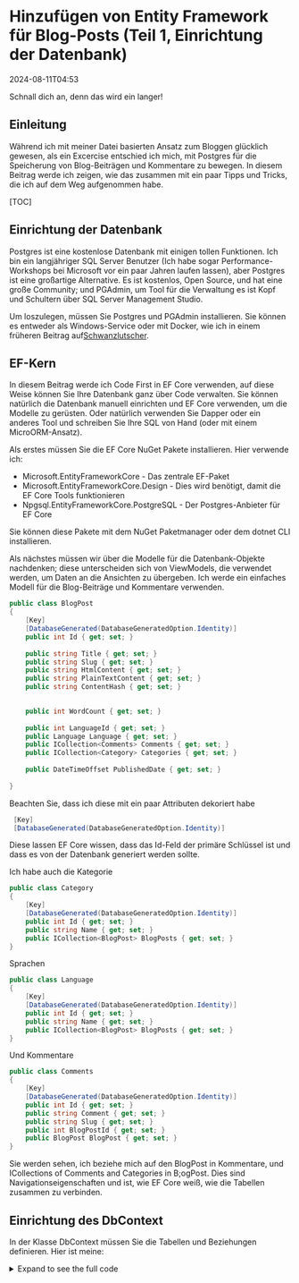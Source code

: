 # Hinzufügen von Entity Framework für Blog-Posts (Teil 1, Einrichtung der Datenbank)

<!--category-- ASP.NET, Entity Framework -->
<datetime class="hidden">2024-08-11T04:53</datetime>

Schnall dich an, denn das wird ein langer!

## Einleitung

Während ich mit meiner Datei basierten Ansatz zum Bloggen glücklich gewesen, als ein Excercise entschied ich mich, mit Postgres für die Speicherung von Blog-Beiträgen und Kommentare zu bewegen. In diesem Beitrag werde ich zeigen, wie das zusammen mit ein paar Tipps und Tricks, die ich auf dem Weg aufgenommen habe.

[TOC]

## Einrichtung der Datenbank

Postgres ist eine kostenlose Datenbank mit einigen tollen Funktionen. Ich bin ein langjähriger SQL Server Benutzer (Ich habe sogar Performance-Workshops bei Microsoft vor ein paar Jahren laufen lassen), aber Postgres ist eine großartige Alternative. Es ist kostenlos, Open Source, und hat eine große Community; und PGAdmin, um Tool für die Verwaltung es ist Kopf und Schultern über SQL Server Management Studio.

Um loszulegen, müssen Sie Postgres und PGAdmin installieren. Sie können es entweder als Windows-Service oder mit Docker, wie ich in einem früheren Beitrag auf[Schwanzlutscher](/blog/dockercomposedevdeps).

## EF-Kern

In diesem Beitrag werde ich Code First in EF Core verwenden, auf diese Weise können Sie Ihre Datenbank ganz über Code verwalten. Sie können natürlich die Datenbank manuell einrichten und EF Core verwenden, um die Modelle zu gerüsten. Oder natürlich verwenden Sie Dapper oder ein anderes Tool und schreiben Sie Ihre SQL von Hand (oder mit einem MicroORM-Ansatz).

Als erstes müssen Sie die EF Core NuGet Pakete installieren. Hier verwende ich:

- Microsoft.EntityFrameworkCore - Das zentrale EF-Paket
- Microsoft.EntityFrameworkCore.Design - Dies wird benötigt, damit die EF Core Tools funktionieren
- Npgsql.EntityFrameworkCore.PostgreSQL - Der Postgres-Anbieter für EF Core

Sie können diese Pakete mit dem NuGet Paketmanager oder dem dotnet CLI installieren.

Als nächstes müssen wir über die Modelle für die Datenbank-Objekte nachdenken; diese unterscheiden sich von ViewModels, die verwendet werden, um Daten an die Ansichten zu übergeben. Ich werde ein einfaches Modell für die Blog-Beiträge und Kommentare verwenden.

```csharp
public class BlogPost
{
    [Key]
    [DatabaseGenerated(DatabaseGeneratedOption.Identity)]
    public int Id { get; set; }
    
    public string Title { get; set; }
    public string Slug { get; set; }
    public string HtmlContent { get; set; }
    public string PlainTextContent { get; set; }
    public string ContentHash { get; set; }

    
    public int WordCount { get; set; }
    
    public int LanguageId { get; set; }
    public Language Language { get; set; }
    public ICollection<Comments> Comments { get; set; }
    public ICollection<Category> Categories { get; set; }
    
    public DateTimeOffset PublishedDate { get; set; }
    
}
```

Beachten Sie, dass ich diese mit ein paar Attributen dekoriert habe

```csharp
 [Key]
 [DatabaseGenerated(DatabaseGeneratedOption.Identity)]
```

Diese lassen EF Core wissen, dass das Id-Feld der primäre Schlüssel ist und dass es von der Datenbank generiert werden sollte.

Ich habe auch die Kategorie

```csharp
public class Category
{
    [Key]
    [DatabaseGenerated(DatabaseGeneratedOption.Identity)]
    public int Id { get; set; }
    public string Name { get; set; }
    public ICollection<BlogPost> BlogPosts { get; set; }
}
```

Sprachen

```csharp
public class Language
{
    [Key]
    [DatabaseGenerated(DatabaseGeneratedOption.Identity)]
    public int Id { get; set; }
    public string Name { get; set; }
    public ICollection<BlogPost> BlogPosts { get; set; }
}
```

Und Kommentare

```csharp
public class Comments
{
    [Key]
    [DatabaseGenerated(DatabaseGeneratedOption.Identity)]
    public int Id { get; set; }
    public string Comment { get; set; }
    public string Slug { get; set; }
    public int BlogPostId { get; set; }
    public BlogPost BlogPost { get; set; } 
}
```

Sie werden sehen, ich beziehe mich auf den BlogPost in Kommentare, und ICollections of Comments and Categories in B;ogPost. Dies sind Navigationseigenschaften und ist, wie EF Core weiß, wie die Tabellen zusammen zu verbinden.

## Einrichtung des DbContext

In der Klasse DbContext müssen Sie die Tabellen und Beziehungen definieren. Hier ist meine:

<details>
<summary>Expand to see the full code</summary>
```csharp
public class MostlylucidDbContext : DbContext
{
    public MostlylucidDbContext(DbContextOptions<MostlylucidDbContext> contextOptions) : base(contextOptions)
    {
    }

    public DbSet<Comments> Comments { get; set; }
    public DbSet<BlogPost> BlogPosts { get; set; }
    public DbSet<Category> Categories { get; set; }

    public DbSet<Language> Languages { get; set; }


    protected override void ConfigureConventions(ModelConfigurationBuilder configurationBuilder)
    {
        configurationBuilder
            .Properties<DateTimeOffset>()
            .HaveConversion<DateTimeOffsetConverter>();
    }

    protected override void OnModelCreating(ModelBuilder modelBuilder)
    {
        modelBuilder.Entity<BlogPost>(entity =>
        {
            entity.HasIndex(x => new { x.Slug, x.LanguageId });
            entity.HasIndex(x => x.ContentHash).IsUnique();
            entity.HasIndex(x => x.PublishedDate);

            entity.HasMany(b => b.Comments)
                .WithOne(c => c.BlogPost)
                .HasForeignKey(c => c.BlogPostId);

            entity.HasOne(b => b.Language)
                .WithMany(l => l.BlogPosts).HasForeignKey(x => x.LanguageId);

            entity.HasMany(b => b.Categories)
                .WithMany(c => c.BlogPosts)
                .UsingEntity<Dictionary<string, object>>(
                    "BlogPostCategory",
                    c => c.HasOne<Category>().WithMany().HasForeignKey("CategoryId"),
                    b => b.HasOne<BlogPost>().WithMany().HasForeignKey("BlogPostId")
                );
        });

        modelBuilder.Entity<Language>(entity =>
        {
            entity.HasMany(l => l.BlogPosts)
                .WithOne(b => b.Language);
        });

        modelBuilder.Entity<Category>(entity =>
        {
            entity.HasKey(c => c.Id); // Assuming Category has a primary key named Id

            entity.HasMany(c => c.BlogPosts)
                .WithMany(b => b.Categories)
                .UsingEntity<Dictionary<string, object>>(
                    "BlogPostCategory",
                    b => b.HasOne<BlogPost>().WithMany().HasForeignKey("BlogPostId"),
                    c => c.HasOne<Category>().WithMany().HasForeignKey("CategoryId")
                );
        });
    }
}
```

</details>
In der Methode OnModelCreating definiere ich die Beziehungen zwischen den Tabellen. Ich habe die Fluent API benutzt, um die Beziehungen zwischen den Tabellen zu definieren. Dies ist etwas ausführlicher als die Verwendung von Data Annotations, aber ich finde es lesbarer.

Sie können sehen, dass ich ein paar Indexe in der BlogPost-Tabelle eingerichtet habe. Dies soll bei der Abfrage der Datenbank helfen; Sie sollten die Indizes auswählen, basierend darauf, wie Sie die Daten abfragen. In diesem Fall sind Hash, Slug, veröffentlichtes Datum und Sprache alle Felder, an denen ich abfragen werde.

### Einrichtung

Jetzt haben wir unsere Modelle und DbContext eingerichtet, die wir in die DB einbinden müssen. Meine übliche Praxis ist es, Erweiterungsmethoden hinzuzufügen, dies hilft, alles besser zu organisieren:

```csharp
public static class Setup
{
    public static void SetupEntityFramework(this IServiceCollection services, string connectionString)
    {
        services.AddDbContext<MostlylucidDbContext>(options =>
            options.UseNpgsql(connectionString));
    }

    public static async Task InitializeDatabase(this WebApplication app)
    {
        try
        {
            await using var scope = 
                app.Services.CreateAsyncScope();
            
            await using var context = scope.ServiceProvider.GetRequiredService<MostlylucidDbContext>();
            await context.Database.MigrateAsync();
            
            var blogService = scope.ServiceProvider.GetRequiredService<IBlogService>();
            await blogService.Populate();
        }
        catch (Exception e)
        {
            Log.Fatal(e, "Failed to migrate database");
        }        
    }
}
```

Hier richte ich die Datenbankverbindung ein und führe dann die Migrationen aus. Ich rufe auch eine Methode auf, um die Datenbank zu bevölkern (in meinem Fall verwende ich immer noch den dateibasierten Ansatz, so dass ich die Datenbank mit den vorhandenen Beiträgen bevölkern muss).

Deine Verbindungskette wird so ähnlich aussehen:

```json
 "ConnectionStrings": {
    "DefaultConnection": "Host=localhost;Database=Mostlylucid;port=5432;Username=postgres;Password=<PASSWORD>;"
  },
```

Mit der Erweiterung Ansatz bedeutet, dass meine Program.cs-Datei ist schön und sauber:

```csharp
services.SetupEntityFramework(config.GetConnectionString("DefaultConnection") ??
                              throw new Exception("No Connection String"));

//Then later in the app section

await app.InitializeDatabase();
```

Der folgende Abschnitt ist für die Durchführung der Migration und die Einrichtung der Datenbank verantwortlich.`MigrateAsync`Die Methode erstellt die Datenbank, wenn sie nicht existiert und führt alle erforderlichen Migrationen aus. Dies ist eine großartige Möglichkeit, Ihre Datenbank mit Ihren Modellen zu synchronisieren.

```csharp
     await using var scope = 
                app.Services.CreateAsyncScope();
            
            await using var context = scope.ServiceProvider.GetRequiredService<MostlylucidDbContext>();
            await context.Database.MigrateAsync();
```

## Wanderungsbewegungen

Sobald Sie alle diese eingerichtet haben, müssen Sie Ihre erste Migration erstellen. Dies ist eine Momentaufnahme des aktuellen Zustands Ihrer Modelle und wird verwendet, um die Datenbank zu erstellen. Sie können dies mit dem dotnet CLI (siehe[Hierher](https://learn.microsoft.com/en-us/ef/core/cli/dotnet)Einzelheiten zur Installation des dotnet ef-Tools bei Bedarf):

```bash
dotnet ef migrations add InitialCreate
```

Dadurch wird ein Ordner in Ihrem Projekt mit den Migrationsdateien erstellt. Anschließend können Sie die Migration auf die Datenbank anwenden:

```bash
dotnet ef database update
```

Dadurch werden die Datenbank und Tabellen für Sie erstellt.